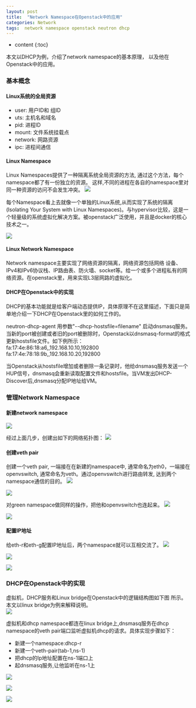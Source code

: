 ```yaml
---
layout: post
title:  "Network Namespace在Openstack中的应用"
categories: Network
tags:  network namespace openstack neutron dhcp
---
```


* content
{:toc}

本文以DHCP为例，介绍了network namespace的基本原理，
以及他在Openstack中的应用。







### 基本概念
####  Linux系统的全局资源        
 - user: 用户ID和 组ID
 - uts: 主机名和域名
 - pid: 进程ID
 - mount: 文件系统挂载点
 - network: 网路资源
 - ipc: 进程间通信
 
#### Linux Namespace    

Linux Namespaces提供了一种隔离系统全局资源的方法,
 通过这个方法，每个namespace都了有一份独立的资源。
 这样,不同的进程在各自的namespace里对同一种资源的访问不会发生冲突。
![](http://mmbiz.qpic.cn/mmbiz/Bh66jm0ozvbqdgIhf5pYL1ke5AZL6JH2wNaF73HSDtWETQ0XVjExMPKbJyicuYq9uWHrNh6KWbxrJl940Ho1rKQ/640?wx_fmt=png&wxfrom=5&wx_lazy=1)

每个Namespace看上去就像一个单独的Linux系统,从而实现了系统的隔离(Isolating Your System with Linux Namespaces)。与hypervisor比较，这是一个轻量级的系统虚拟化解决方案。被openstack广泛使用，并且是docker的核心技术之一。

![](http://mmbiz.qpic.cn/mmbiz/Bh66jm0ozvbqdgIhf5pYL1ke5AZL6JH24vc1rS1icGF6p1qdCic1T3QDIahAsPtxYBRKg9jj8pKtqwHg1I4zP8ag/640?wx_fmt=png&wxfrom=5&wx_lazy=1)

#### Linux Network Namespace 

   Network namespace主要实现了网络资源的隔离，网络资源包括网络
   设备、IPv4和IPv6协议栈、IP路由表、防火墙、socket等。给一个或多个进程私有的网络资源。在openstack里，用来实现L3层网路的虚拟化。


####  DHCP在Openstack中的实现

   DHCP的基本功能就是给客户端动态提供IP，具体原理不在这里描述，下面只是简单地介绍一下DHCP在Openstack里的如何工作的。

   neutron-dhcp-agent 用参数"--dhcp-hostsfile=filename" 启动dnsmasq服务。当新的port被创建或者旧的port被删除时，Openstack以dnsmasq-format的格式更新hostsfile文件。如下例所示：          
     fa:17:4e:86:18:a6,,192.168.10.10,192800    
     fa:17:4e:78:18:9b,,192.168.10.20,192800    
     
   当Openstack从hostsfile增加或者删除一条记录时，他给dnsmasq服务发送一个HUP信号，dnsmasq会重新读取配置文件和hostsfile。当VM发出DHCP-Discover后,dnsmasq分配IP地址给VM。

### 管理Network Namespace

#### 新建network namespace  
![](http://mmbiz.qpic.cn/mmbiz/Bh66jm0ozvbqdgIhf5pYL1ke5AZL6JH2I2HHzxNTsbriapBzuia3IhLhKVwGNhapPwQrDZl6Yiaia1xLVFUD1j0c0A/640?wx_fmt=png&wxfrom=5&wx_lazy=1)

经过上面几步，创建出如下的网络拓扑图：
![](http://mmbiz.qpic.cn/mmbiz/Bh66jm0ozvbqdgIhf5pYL1ke5AZL6JH2Ru87VnwXQKEj6jXBnKkNibqP4JAPbToFahFrnmKaVjsT08iaaTMicJt2w/640?wx_fmt=png&wxfrom=5&wx_lazy=1)


#### 创建veth pair    
   创建一个veth pair, 一端接在在新建的namespace中, 通常命名为eth0，一端接在openvswitch, 通常命名为veth。通过openvswitch进行路由转发, 达到两个namespace通信的目的。
   ![](http://mmsns.qpic.cn/mmsns/Bh66jm0ozvbqdgIhf5pYL1ke5AZL6JH2O43ib5TMBIX6soY6ru5AcvA/0?wx_lazy=1)
   
![](http://mmbiz.qpic.cn/mmbiz/Bh66jm0ozvbqdgIhf5pYL1ke5AZL6JH2v3o1XrF3uR4ibnnUjjUiaSdKVvIo5tnsC6L3NfCqXbWApRvGZXbIjKYw/640?wx_fmt=png&wxfrom=5&wx_lazy=1)


对green namespace做同样的操作，把他和openvswitch也连起来。
![](http://mmbiz.qpic.cn/mmbiz/Bh66jm0ozvbqdgIhf5pYL1ke5AZL6JH22apiaRSmzX5ibr5ic9BbYNhULMJHsz3XhHCicP4BbPicV3yTnna5Bq1EjRg/640?wx_fmt=png&wxfrom=5&wx_lazy=1)

![](http://mmbiz.qpic.cn/mmbiz/Bh66jm0ozvbqdgIhf5pYL1ke5AZL6JH2XGIibRuOGPAzcogygGuIhXaicBwp1RWrW4I9LuoL8LP4pmIRw2wLkWmQ/640?wx_fmt=png&wxfrom=5&wx_lazy=1)
#### 配置IP地址      
给eth-r和eth-g配置IP地址后，两个namespace就可以互相交流了。 
![](http://mmbiz.qpic.cn/mmbiz/Bh66jm0ozvbqdgIhf5pYL1ke5AZL6JH2aIJEnLicCzYzRZQEBauSTCCZlaug7xAtdd2CKiaibLYKXS7JM87GBvNicA/640?wx_fmt=png&wxfrom=5&wx_lazy=1)

![](http://mmbiz.qpic.cn/mmbiz/Bh66jm0ozvbqdgIhf5pYL1ke5AZL6JH2d4zoib0CI5ad7zsK1AntPqic5pLxdun7NtwzM4ZfKXFamuIgk9eLNPJg/640?wx_fmt=png&wxfrom=5&wx_lazy=1)

![](http://mmbiz.qpic.cn/mmbiz/Bh66jm0ozvbqdgIhf5pYL1ke5AZL6JH2IwsaRLS1qMJEFLqLjkoibQrRAUDTH1fDrOG2l37fIyDDv3Scr3cwqmg/640?wx_fmt=png&wxfrom=5&wx_lazy=1)

### DHCP在Openstack中的实现
虚拟机，DHCP服务和Linux bridge在Openstack中的逻辑结构图如下图
所示。本文以linux bridge为例来解释说明。    
![](http://mmbiz.qpic.cn/mmbiz/Bh66jm0ozvbqdgIhf5pYL1ke5AZL6JH2FQy8r02GFFMtPJ11aGZTBINKsPdZYG0Tylk1arcTk9aTdS0PNaC4Gw/640?wx_fmt=png&wxfrom=5&wx_lazy=1)

虚拟机和dhcp namespace都连在linux bridge上,dnsmasq服务在dhcp 
namespace的veth pair端口监听虚拟机dhcp的请求。具体实现步骤如下：

 - 新建一个namespace:dhcp-r
 - 新建一个veth-pair(tab-1,ns-1)
 - 把dhcp的Ip地址配置在ns-1端口上
 - 起dnsmasq服务,让他监听在ns-1上

![](http://mmbiz.qpic.cn/mmbiz/Bh66jm0ozvbqdgIhf5pYL1ke5AZL6JH2vMSibrPXa67Vbgyk0wgoVoDUKce5CBckwdcWYnYctn52W0RRLZ1ibqXg/640?wx_fmt=png&wxfrom=5&wx_lazy=1)

![](http://mmbiz.qpic.cn/mmbiz/Bh66jm0ozvbqdgIhf5pYL1ke5AZL6JH22fiadgjicj8j0hLHEicw536d9iaLdeHkibZwuiaEnXY0L3YvCoB8SEuhkqSA/640?wx_fmt=png&wxfrom=5&wx_lazy=1)

![](http://mmbiz.qpic.cn/mmbiz/Bh66jm0ozvbqdgIhf5pYL1ke5AZL6JH2GedwANt1xDUS8dCicFBVAenP17mywl7U5ZiaPrpo2y3GRvRDq9dAVRvA/640?wx_fmt=png&wxfrom=5&wx_lazy=1)

